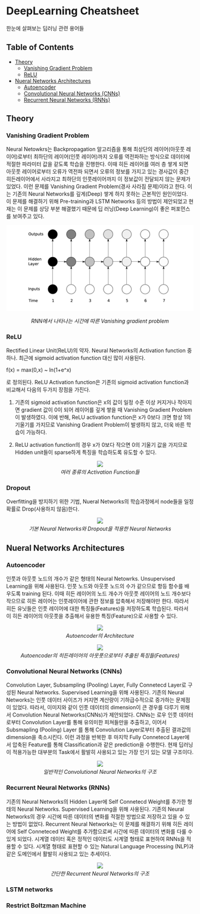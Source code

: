 # DeepLearning Cheatsheet
한눈에 살펴보는 딥러닝 관련 용어들

## Table of Contents
 - [Theory](#theory)
   - [Vanishing Gradient Problem](#vanishing-gradient-problem)
   - [ReLU](#relu)
 - [Nueral Networks Architectures](#nueral-networks-architectures)
   - [Autoencoder](#autoencoder)
   - [Convolutional Neural Networks (CNNs)](#convolutional-neural-networks-cnns)
   - [Recurrent Neural Networks (RNNs)](#recurrent-neural-networks-rnns)

## Theory
### Vanishing Gradient Problem
Neural Netowkrs는 Backpropagation 알고리즘을 통해 최상단의 레이어(아웃풋 레이어)로부터 최하단의 레이어(인풋 레이어)까지 오류를 역전파하는 방식으로 데이터에 적절한 파라미터 값을 같도록 학습을 진행한다. 이때 히든 레이어를 여러 층 쌓게 되면 아웃풋 레이어로부터 오류가 역전파 되면서 오류의 정보를 가지고 있는 경사값이 중간 히든레이어에서 사라지고 최하단의 인풋레이어까지 이 정보값이 전달되지 않는 문제가 있었다. 이런 문제를 Vanishing Gradient Problem(경사 사라짐 문제)이라고 한다. 이는 기존의 Neural Networks를 깊게(Deep) 쌓게 하지 못하는 근본적인 원인이었다. 이 문제를 해결하기 위해 Pre-training과 LSTM Networks 등의 방법이 제안되었고 현재는 이 문제를 상당 부분 해결했기 때문에 딥 러닝(Deep Learning)이 좋은 퍼포먼스를 보여주고 있다. 

![alt tag](/images/vanishing_gradient_problem.png)
<p align="center">
<i>RNN에서 나타나는 시간에 따른 Vanishing gradient problem</i>
</p>

### ReLU

Rectified Linear Unit(ReLU)의 약자. Neural Networks의 Activation function 중 하나. 최근에 sigmoid activation function 대신 많이 사용된다.

f(x) = max(0,x) ~ ln(1+e^x)

로 정의된다. ReLU Activation function은 기존의 sigmoid activation function과 비교해서 다음의 두가지 장점을 가진다.

1. 기존의 sigmoid activation function은 x의 값이 일정 수준 이상 커지거나 작아지면 gradient 값이 0이 되어 레이어를 깊게 쌓을 때 Vanishing Gradient Problem이 발생하였다. 이에 반해, ReLU activation function은 x가 0보다 크면 항상 1의 기울기를 가지므로 Vanishing Gradient Problem이 발생하지 않고, 더욱 바른 학습이 가능하다.

2. ReLU activation function의 경우 x가 0보다 작으면 0의 기울기 값을 가지므로 Hidden unit들이 sparse하게 특징을 학습하도록 유도할 수 있다.

<p align="center">
<img src="https://raw.githubusercontent.com/solaris33/DeepLearning_Cheatsheet_Kor/master/images/relu.png">
<br>
<i>여러 종류의 Activation Function들</i>
</p>


### Dropout

Overfitting을 방지하기 위한 기법, Nueral Networks의 학습과정에서 node들을 일정 확률로 Drop(사용하지 않음)한다.  

<p align="center">
<img src="https://raw.githubusercontent.com/solaris33/DeepLearning_Cheatsheet_Kor/master/images/dropout.jpg">
<br>
<i>기본 Neural Networks와 Dropout을 적용한 Neural Networks</i>
</p>

## Nueral Networks Architectures
### Autoencoder
인풋과 아웃풋 노드의 개수가 같은 형태의 Neural Netowrks. Unsupervised Learning을 위해 사용된다. 인풋 노드와 아웃풋 노드의 수가 같으므로 항등 함수를 배우도록 training 된다. 이때 히든 레이어의 노드 개수가 아웃풋 레이어의 노드 개수보다 작으므로 히든 레이어는 인풋레이어에 관한 정보를 압축해서 저장해야만 한다. 따라서 히든 유닛들은 인풋 레이어에 대한 특징들(Features)을 저장하도록 학습된다. 따라서 이 히든 레이어의 아웃풋을 추출해서 유용한 특징(Feature)으로 사용할 수 있다.

<p align="center">
<img src="https://raw.githubusercontent.com/solaris33/DeepLearning_Cheatsheet_Kor/master/images/autoencoder_architecture.png">
<br>
<i>Autoencoder의 Architecture</i>
</p>

<p align="center">
<img src="https://raw.githubusercontent.com/solaris33/DeepLearning_Cheatsheet_Kor/master/images/autoencoder_features.png">
<br>
<i>Autoencoder의 히든레이어의 아웃풋으로부터 추출된 특징들(Features)</i>
</p>

### Convolutional Neural Networks (CNNs)
Convolution Layer, Subsampling (Pooling) Layer, Fully Connetecd Layer로 구성된 Neural Networks. Supervised Learning을 위해 사용된다. 기존의 Neural Networks는 인풋 데이터 사이즈가 커지면 계산량이 기하급수적으로 증가하는 문제점이 있었다. 따라서, 이미지와 같이 인풋 데이터의 dimension이 큰 경우를 다루기 위해서 Convolution Neural Networks(CNNs)가 제안되었다. CNNs는 로우 인풋 데이터로부터 Convolution Layer를 통해 유의미한 피쳐들만을 추출하고, 이어서 Subsmapling (Pooling) Layer 를 통해 Convolution Layer로부터 추출된 결과값의 dimension을 축소시킨다. 이런 과정을 반복한 후 마지막 Fully Connetecd Layer에서 압축된 Feature를 통해 Classification과 같은 prediction을 수행한다. 현재 딥러닝이 적용가능한 대부분의 Task에서 활발히 사용되고 있는 가장 인기 있는 모델 구조이다.

<p align="center">
<img src="https://raw.githubusercontent.com/solaris33/DeepLearning_Cheatsheet_Kor/master/images/Convolutional_Neural_Networks.jpeg">
<br>
<i>일반적인 Convolutional Neural Networks의 구조</i>
</p>

### Recurrent Neural Networks (RNNs)
기존의 Neural Networks의 Hidden Layer에 Self Connetecd Weight를 추가한 형태의 Neural Networks. Supervised Learning을 위해 사용된다. 기존의 Neural Networks의 경우 시간에 따른 데이터의 변화를 적절한 방법으로 저장하고 있을 수 있는 방법이 없었다. Recurrent Neural Networks는 이 문제를 해결하기 위해 히든 레이어에 Self Conneteced Weight를 추가함으로써 시간에 따른 데이터의 변화를 다룰 수 있게 되었다. 시계열 데이터 혹은 정적인 데이터도 시계열 형태로 표현하여 RNNs을 적용할 수 있다. 시계열 형태로 표현할 수 있는 Natural Language Processing (NLP)과 같은 도메인에서 활발히 사용되고 있는 추세이다.

<p align="center">
<img src="https://raw.githubusercontent.com/solaris33/DeepLearning_Cheatsheet_Kor/master/images/recurrent_neural_networks.png">
<br>
<i>간단한 Recurrent Neural Networks의 구조</i>
</p>


### LSTM networks

### Restrict Boltzman Machine

